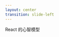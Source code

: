 ```yaml
---
layout: center
transition: slide-left
---
```


<CenterTitle number="1" subtitle="核心觀念">
  React 的心智模型
</CenterTitle>
